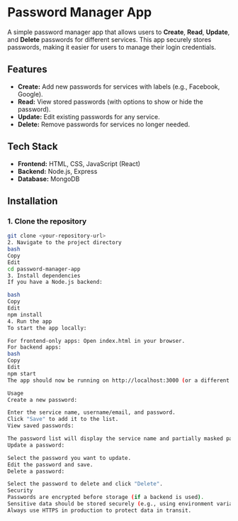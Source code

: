 # Password Manager App

A simple password manager app that allows users to **Create**, **Read**, **Update**, and **Delete** passwords for different services. This app securely stores passwords, making it easier for users to manage their login credentials.

## Features

- **Create:** Add new passwords for services with labels (e.g., Facebook, Google).
- **Read:** View stored passwords (with options to show or hide the password).
- **Update:** Edit existing passwords for any service.
- **Delete:** Remove passwords for services no longer needed.
  
## Tech Stack

- **Frontend:** HTML, CSS, JavaScript (React)
- **Backend:** Node.js, Express 
- **Database:** MongoDB 

## Installation

### 1. Clone the repository
```bash
git clone <your-repository-url>
2. Navigate to the project directory
bash
Copy
Edit
cd password-manager-app
3. Install dependencies
If you have a Node.js backend:

bash
Copy
Edit
npm install
4. Run the app
To start the app locally:

For frontend-only apps: Open index.html in your browser.
For backend apps:
bash
Copy
Edit
npm start
The app should now be running on http://localhost:3000 (or a different port).

Usage
Create a new password:

Enter the service name, username/email, and password.
Click "Save" to add it to the list.
View saved passwords:

The password list will display the service name and partially masked passwords. Click on a service to view the full password.
Update a password:

Select the password you want to update.
Edit the password and save.
Delete a password:

Select the password to delete and click "Delete".
Security
Passwords are encrypted before storage (if a backend is used).
Sensitive data should be stored securely (e.g., using environment variables for API keys or database credentials).
Always use HTTPS in production to protect data in transit.
